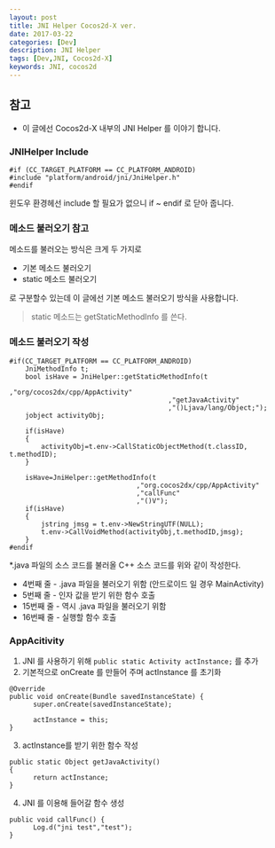 ```yaml
---
layout: post
title: JNI Helper Cocos2d-X ver.
date: 2017-03-22
categories: [Dev]
description: JNI Helper
tags: [Dev,JNI, Cocos2d-X]
keywords: JNI, cocos2d
---
```



## 참고
- 이 글에선 Cocos2d-X 내부의 JNI Helper 를 이야기 합니다.

### JNIHelper Include
```
#if (CC_TARGET_PLATFORM == CC_PLATFORM_ANDROID)
#include "platform/android/jni/JniHelper.h"
#endif
```
윈도우 환경헤선 include 할 필요가 없으니 if ~ endif 로 닫아 줍니다.
  

### 메소드 불러오기 참고

메소드를 불러오는 방식은 크게 두 가지로
  - 기본 메소드 불러오기
  - static 메소드 불러오기
  
로 구분할수 있는데 이 글에선 기본 메소드 불러오기 방식을 사용합니다.
> static 메소드는 getStaticMethodInfo 를 쓴다.

### 메소드 불러오기 작성
```
#if(CC_TARGET_PLATFORM == CC_PLATFORM_ANDROID)
    JniMethodInfo t;
    bool isHave = JniHelper::getStaticMethodInfo(t
                                        ,"org/cocos2dx/cpp/AppActivity"
                                        ,"getJavaActivity"
                                        ,"()Ljava/lang/Object;");
    jobject activityObj;
  
    if(isHave)
    {
        activityObj=t.env->CallStaticObjectMethod(t.classID, t.methodID);
    }
  
    isHave=JniHelper::getMethodInfo(t
                                ,"org.cocos2dx/cpp/AppActivity"
                                ,"callFunc"
                                ,"()V");
    if(isHave)
    {
        jstring jmsg = t.env->NewStringUTF(NULL);
        t.env->CallVoidMethod(activityObj,t.methodID,jmsg);
    }
#endif
```

*.java 파일의 소스 코드를 불러올 C++ 소스 코드를 위와 같이 작성한다.
  - 4번째 줄 - .java 파일을 불러오기 위함 (안드로이드 일 경우 MainActivity)
  - 5번째 줄 - 인자 값을 받기 위한 함수 호출
  - 15번째 줄 - 역시 .java 파일을 불러오기 위함
  - 16번째 줄 - 실행할 함수 호출
  

### AppAcitivity 
1. JNI 를 사용하기 위해 ``` public static Activity actInstance; ``` 를 추가
2. 기본적으로 onCreate 를 만들어 주며 actInstance 를 초기화 
``` 
@Override
public void onCreate(Bundle savedInstanceState) {
      super.onCreate(savedInstanceState);
      
      actInstance = this;
}
``` 
3. actInstance를 받기 위한 함수 작성
```
public static Object getJavaActivity()
{
      return actInstance;
}
```
4. JNI 를 이용해 들어갈 함수 생성
```
public void callFunc() {
      Log.d("jni test","test");    
}
```
  

